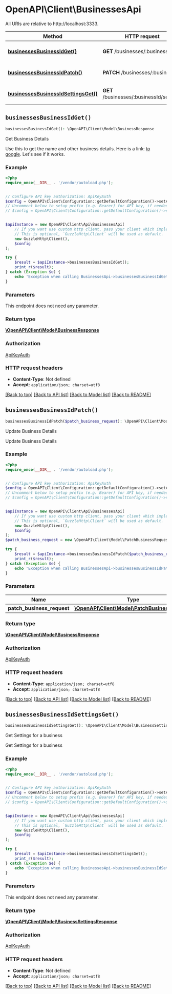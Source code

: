 # OpenAPI\Client\BusinessesApi

All URIs are relative to http://localhost:3333.

Method | HTTP request | Description
------------- | ------------- | -------------
[**businessesBusinessIdGet()**](BusinessesApi.md#businessesBusinessIdGet) | **GET** /businesses/:businessId | Get Business Details
[**businessesBusinessIdPatch()**](BusinessesApi.md#businessesBusinessIdPatch) | **PATCH** /businesses/:businessId | Update Business Details
[**businessesBusinessIdSettingsGet()**](BusinessesApi.md#businessesBusinessIdSettingsGet) | **GET** /businesses/:businessId/settings | Get Settings for a business


## `businessesBusinessIdGet()`

```php
businessesBusinessIdGet(): \OpenAPI\Client\Model\BusinessResponse
```

Get Business Details

Use this to get the name and other business details. Here is a link: [to google](https://google.com). Let's see if it works.

### Example

```php
<?php
require_once(__DIR__ . '/vendor/autoload.php');


// Configure API key authorization: ApiKeyAuth
$config = OpenAPI\Client\Configuration::getDefaultConfiguration()->setApiKey('X-API-Key', 'YOUR_API_KEY');
// Uncomment below to setup prefix (e.g. Bearer) for API key, if needed
// $config = OpenAPI\Client\Configuration::getDefaultConfiguration()->setApiKeyPrefix('X-API-Key', 'Bearer');


$apiInstance = new OpenAPI\Client\Api\BusinessesApi(
    // If you want use custom http client, pass your client which implements `GuzzleHttp\ClientInterface`.
    // This is optional, `GuzzleHttp\Client` will be used as default.
    new GuzzleHttp\Client(),
    $config
);

try {
    $result = $apiInstance->businessesBusinessIdGet();
    print_r($result);
} catch (Exception $e) {
    echo 'Exception when calling BusinessesApi->businessesBusinessIdGet: ', $e->getMessage(), PHP_EOL;
}
```

### Parameters

This endpoint does not need any parameter.

### Return type

[**\OpenAPI\Client\Model\BusinessResponse**](../Model/BusinessResponse.md)

### Authorization

[ApiKeyAuth](../../README.md#ApiKeyAuth)

### HTTP request headers

- **Content-Type**: Not defined
- **Accept**: `application/json; charset=utf8`

[[Back to top]](#) [[Back to API list]](../../README.md#endpoints)
[[Back to Model list]](../../README.md#models)
[[Back to README]](../../README.md)

## `businessesBusinessIdPatch()`

```php
businessesBusinessIdPatch($patch_business_request): \OpenAPI\Client\Model\BusinessResponse
```

Update Business Details

Update Business Details

### Example

```php
<?php
require_once(__DIR__ . '/vendor/autoload.php');


// Configure API key authorization: ApiKeyAuth
$config = OpenAPI\Client\Configuration::getDefaultConfiguration()->setApiKey('X-API-Key', 'YOUR_API_KEY');
// Uncomment below to setup prefix (e.g. Bearer) for API key, if needed
// $config = OpenAPI\Client\Configuration::getDefaultConfiguration()->setApiKeyPrefix('X-API-Key', 'Bearer');


$apiInstance = new OpenAPI\Client\Api\BusinessesApi(
    // If you want use custom http client, pass your client which implements `GuzzleHttp\ClientInterface`.
    // This is optional, `GuzzleHttp\Client` will be used as default.
    new GuzzleHttp\Client(),
    $config
);
$patch_business_request = new \OpenAPI\Client\Model\PatchBusinessRequest(); // \OpenAPI\Client\Model\PatchBusinessRequest

try {
    $result = $apiInstance->businessesBusinessIdPatch($patch_business_request);
    print_r($result);
} catch (Exception $e) {
    echo 'Exception when calling BusinessesApi->businessesBusinessIdPatch: ', $e->getMessage(), PHP_EOL;
}
```

### Parameters

Name | Type | Description  | Notes
------------- | ------------- | ------------- | -------------
 **patch_business_request** | [**\OpenAPI\Client\Model\PatchBusinessRequest**](../Model/PatchBusinessRequest.md)|  |

### Return type

[**\OpenAPI\Client\Model\BusinessResponse**](../Model/BusinessResponse.md)

### Authorization

[ApiKeyAuth](../../README.md#ApiKeyAuth)

### HTTP request headers

- **Content-Type**: `application/json; charset=utf8`
- **Accept**: `application/json; charset=utf8`

[[Back to top]](#) [[Back to API list]](../../README.md#endpoints)
[[Back to Model list]](../../README.md#models)
[[Back to README]](../../README.md)

## `businessesBusinessIdSettingsGet()`

```php
businessesBusinessIdSettingsGet(): \OpenAPI\Client\Model\BusinessSettingsResponse
```

Get Settings for a business

Get Settings for a business

### Example

```php
<?php
require_once(__DIR__ . '/vendor/autoload.php');


// Configure API key authorization: ApiKeyAuth
$config = OpenAPI\Client\Configuration::getDefaultConfiguration()->setApiKey('X-API-Key', 'YOUR_API_KEY');
// Uncomment below to setup prefix (e.g. Bearer) for API key, if needed
// $config = OpenAPI\Client\Configuration::getDefaultConfiguration()->setApiKeyPrefix('X-API-Key', 'Bearer');


$apiInstance = new OpenAPI\Client\Api\BusinessesApi(
    // If you want use custom http client, pass your client which implements `GuzzleHttp\ClientInterface`.
    // This is optional, `GuzzleHttp\Client` will be used as default.
    new GuzzleHttp\Client(),
    $config
);

try {
    $result = $apiInstance->businessesBusinessIdSettingsGet();
    print_r($result);
} catch (Exception $e) {
    echo 'Exception when calling BusinessesApi->businessesBusinessIdSettingsGet: ', $e->getMessage(), PHP_EOL;
}
```

### Parameters

This endpoint does not need any parameter.

### Return type

[**\OpenAPI\Client\Model\BusinessSettingsResponse**](../Model/BusinessSettingsResponse.md)

### Authorization

[ApiKeyAuth](../../README.md#ApiKeyAuth)

### HTTP request headers

- **Content-Type**: Not defined
- **Accept**: `application/json; charset=utf8`

[[Back to top]](#) [[Back to API list]](../../README.md#endpoints)
[[Back to Model list]](../../README.md#models)
[[Back to README]](../../README.md)

